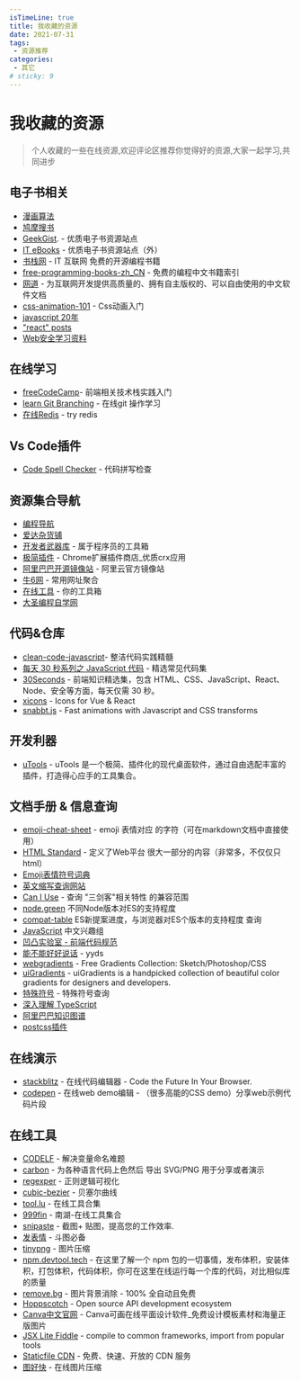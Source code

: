 ```yaml
---
isTimeLine: true
title: 我收藏的资源
date: 2021-07-31
tags:
 - 资源推荐
categories:
 - 其它
# sticky: 9
---
```


# 我收藏的资源

> 个人收藏的一些在线资源,欢迎评论区推荐你觉得好的资源,大家一起学习,共同进步
## 电子书相关
* [漫画算法](https://www.cxyxiaowu.com/suanfa-2/manhuasuanfa)
* [鸠摩搜书](https://www.jiumodiary.com/)
* [GeekGist](https://geekgist.com/). - 优质电子书资源站点
* [IT eBooks](https://it-ebooks.info/) - 优质电子书资源站点（外）
* [书栈网](https://www.bookstack.cn/) - IT 互联网 免费的开源编程书籍
* [free-programming-books-zh_CN](https://github.com/justjavac/free-programming-books-zh_CN) - 免费的编程中文书籍索引
* [网道](https://wangdoc.com/) - 为互联网开发提供高质量的、拥有自主版权的、可以自由使用的中文软件文档
* [css-animation-101](https://h-wakanda.github.io/css-animation-101-cn/) - Css动画入门
* [javascript 20年](https://cn.history.js.org/index.html)
* ["react" posts](https://dmitripavlutin.com/tag/react/)
* [Web安全学习资料](https://websec.readthedocs.io/zh/latest)

## 在线学习
* [freeCodeCamp](https://www.freecodecamp.org/learn/)- 前端相关技术栈实践入门
* [learn Git Branching](https://learngitbranching.js.org/) - 在线git 操作学习
* [在线Redis](https://try.redis.io/) - try redis

## Vs Code插件
* [Code Spell Checker​](https://marketplace.visualstudio.com/items?itemName=streetsidesoftware.code-spell-checker) - 代码拼写检查

## 资源集合导航
* [编程导航](https://www.code-nav.cn/)
* [爱达杂货铺](https://adzhp.cn/)
* [开发者武器库](https://devtool.tech/) - 属于程序员的工具箱
* [极简插件](https://chrome.zzzmh.cn/) - Chrome扩展插件商店_优质crx应用
* [阿里巴巴开源镜像站](https://developer.aliyun.com/mirror/) - 阿里云官方镜像站
* [牛6网](https://n6app.com/) - 常用网址聚合
* [在线工具](https://tool.lu/) - 你的工具箱
* [大圣编程自学网](https://shengxinjing.cn/)

## 代码&仓库
* [clean-code-javascript​](https://github.com/ryanmcdermott/clean-code-javascript#set-default-objects-with-objectassign)​ - 整洁代码实践精髓
* [每天 30 秒系列之 JavaScript 代码](https://ld246.com/article/1553314584340?utm_source=ld246.com) - 精选常见代码集
* [30Seconds](https://ld246.com/tag/30seconds) - 前端知识精选集，包含 HTML、CSS、JavaScript、React、Node、安全等方面，每天仅需 30 秒。
* [xicons](https://www.xicons.org/#/zh-CN) - Icons for Vue & React
* [snabbt.js](https://github.com/daniel-lundin/snabbt.js) - Fast animations with Javascript and CSS transforms

## 开发利器
* [uTools](https://u.tools/docs/guide/about-uTools.html#%E6%88%AA%E5%9B%BE%E9%A2%84%E8%A7%88) - uTools 是一个极简、插件化的现代桌面软件，通过自由选配丰富的插件，打造得心应手的工具集合。

## 文档手册 & 信息查询
* [emoji-cheat-sheet](https://www.webfx.com/tools/emoji-cheat-sheet/) - emoji 表情对应 的字符（可在markdown文档中直接使用）
* [HTML Standard](https://whatwg-cn.github.io/html/) - 定义了Web平台 很大一部分的内容（非常多，不仅仅只html）
* [Emoji表情符号词典](https://www.emojiall.com/zh-hans)
* [英文缩写查询网站](https://acronyms.thefreedictionary.com/hdx)
* [Can I Use](https://caniuse.com/) - 查询 "三剑客"相关特性 的兼容范围
* [node.green](https://node.green/) 不同Node版本对ES的支持程度
* [compat-table](https://kangax.github.io/compat-table/es6/) ES新提案进度，与浏览器对ES个版本的支持程度 查询
* [JavaScript](https://jscig.github.io/#) 中文兴趣组
* [凹凸实验室 - 前端代码规范](https://guide.aotu.io/index.html)
* [能不能好好说话](https://lab.magiconch.com/nbnhhsh/) - yyds
* [webgradients](https://webgradients.com/) - Free Gradients Collection: Sketch/Photoshop/CSS
* [uiGradients](https://uigradients.com/#EmeraldWater) - uiGradients is a handpicked collection of beautiful color gradients for designers and developers.
* [特殊符号](http://cn.piliapp.com/symbol/) - 特殊符号查询
* [深入理解 TypeScript](https://jkchao.github.io/typescript-book-chinese/#why)
* [阿里巴巴知识图谱](https://f2e.tech/)
* [postcss插件](https://www.postcss.parts/)

## 在线演示
* [stackblitz](https://stackblitz.com/) - 在线代码编辑器 - Code the Future In Your Browser.
* [codepen](https://codepen.io/) - 在线web demo编辑 - （很多高能的CSS demo）分享web示例代码片段

## 在线工具
* [CODELF](https://unbug.github.io/codelf/) - 解决变量命名难题
* [carbon](https://carbon.now.sh/) - 为各种语言代码上色然后 导出 SVG/PNG 用于分享或者演示
* [regexper](https://regexper.com/) - 正则逻辑可视化
* [cubic-bezier](https://cubic-bezier.com) - 贝塞尔曲线
* [tool.lu](https://tool.lu/nav/) - 在线工具合集
* [999fin](https://999fin.com/) - 南湖-在线工具集合
* [snipaste](https://zh.snipaste.com/) - 截图+ 贴图，提高您的工作效率.
* [发表情](https://fabiaoqing.com/) -  斗图必备
* [tinypng](https://tinypng.com/) - 图片压缩
* [npm.devtool.tech](https://npm.devtool.tech/) - 在这里了解一个 npm 包的一切事情，发布体积，安装体积，打包体积，代码体积，你可在这里在线运行每一个库的代码，对比相似库的质量
* [remove.bg](https://www.remove.bg/zh) - 图片背景消除 - 100% 全自动且免费
* [Hoppscotch](https://hoppscotch.io/) - Open source API development ecosystem
* [Canva中文官网](https://www.canva.cn/?display-com-option=true) - Canva可画在线平面设计软件_免费设计模板素材和海量正版图片
* [JSX Lite Fiddle](https://jsx-lite.builder.io/?outputTab=vue) -  compile to common frameworks, import from popular tools
* [Staticfile CDN](https://www.staticfile.org/) - 免费、快速、开放的 CDN 服务
* [图好快](https://www.tuhaokuai.com/) - 在线图片压缩
